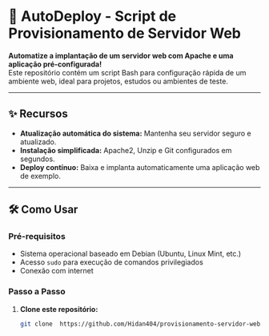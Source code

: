 # 🚀 AutoDeploy - Script de Provisionamento de Servidor Web

**Automatize a implantação de um servidor web com Apache e uma aplicação pré-configurada!**  
Este repositório contém um script Bash para configuração rápida de um ambiente web, ideal para projetos, estudos ou ambientes de teste.

---

## ✨ Recursos

- **Atualização automática do sistema:** Mantenha seu servidor seguro e atualizado.
- **Instalação simplificada:** Apache2, Unzip e Git configurados em segundos.
- **Deploy contínuo:** Baixa e implanta automaticamente uma aplicação web de exemplo.


---

## 🛠️ Como Usar

### Pré-requisitos
- Sistema operacional baseado em Debian (Ubuntu, Linux Mint, etc.)
- Acesso `sudo` para execução de comandos privilegiados
- Conexão com internet

### Passo a Passo
1. **Clone este repositório:**
   ```bash
   git clone  https://github.com/Hidan404/provisionamento-servidor-web.git
